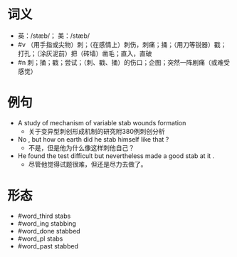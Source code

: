 # 词义
- 英：/stæb/； 美：/stæb/
- #v （用手指或尖物）刺；（在感情上）刺伤，刺痛；捅；（用刀等锐器）戳；打孔；（涂灰泥前）把（砖墙）凿毛；直入，直破
- #n 刺；捅；戳；尝试；（刺、戳、捅）的伤口；企图；突然一阵剧痛（或难受感觉）
# 例句
- A study of mechanism of variable stab wounds formation
	- 关于变异型刺创形成机制的研究附380例刺创分析
- No , but how on earth did he stab himself like that ?
	- 不是，但是他为什么像这样刺他自己？
- He found the test difficult but nevertheless made a good stab at it .
	- 尽管他觉得试题很难，但还是尽力去做了。
# 形态
- #word_third stabs
- #word_ing stabbing
- #word_done stabbed
- #word_pl stabs
- #word_past stabbed
